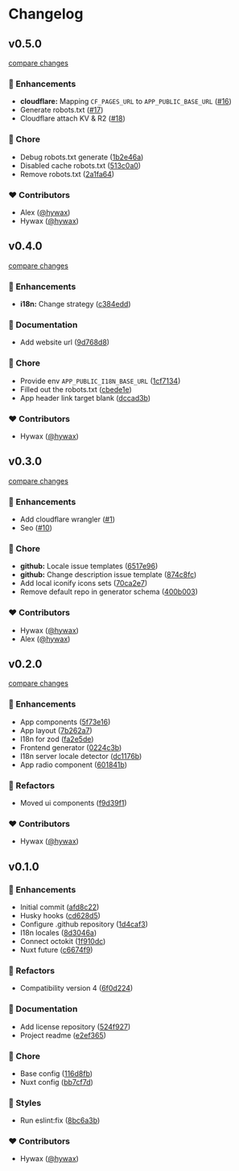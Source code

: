# Changelog


## v0.5.0

[compare changes](https://github.com/hywax/contr.dev/compare/v0.4.0...v0.5.0)

### 🚀 Enhancements

- **cloudflare:** Mapping `CF_PAGES_URL` to `APP_PUBLIC_BASE_URL` ([#16](https://github.com/hywax/contr.dev/pull/16))
- Generate robots.txt ([#17](https://github.com/hywax/contr.dev/pull/17))
- Cloudflare attach KV & R2 ([#18](https://github.com/hywax/contr.dev/pull/18))

### 🏡 Chore

- Debug robots.txt generate ([1b2e46a](https://github.com/hywax/contr.dev/commit/1b2e46a))
- Disabled cache robots.txt ([513c0a0](https://github.com/hywax/contr.dev/commit/513c0a0))
- Remove robots.txt ([2a1fa64](https://github.com/hywax/contr.dev/commit/2a1fa64))

### ❤️ Contributors

- Alex ([@hywax](http://github.com/hywax))
- Hywax ([@hywax](http://github.com/hywax))

## v0.4.0

[compare changes](https://github.com/hywax/contr.dev/compare/v0.3.0...v0.4.0)

### 🚀 Enhancements

- **i18n:** Change strategy ([c384edd](https://github.com/hywax/contr.dev/commit/c384edd))

### 📖 Documentation

- Add website url ([9d768d8](https://github.com/hywax/contr.dev/commit/9d768d8))

### 🏡 Chore

- Provide env `APP_PUBLIC_I18N_BASE_URL` ([1cf7134](https://github.com/hywax/contr.dev/commit/1cf7134))
- Filled out the robots.txt ([cbede1e](https://github.com/hywax/contr.dev/commit/cbede1e))
- App header link target blank ([dccad3b](https://github.com/hywax/contr.dev/commit/dccad3b))

### ❤️ Contributors

- Hywax ([@hywax](http://github.com/hywax))

## v0.3.0

[compare changes](https://github.com/hywax/contr.dev/compare/v0.2.0...v0.3.0)

### 🚀 Enhancements

- Add cloudflare wrangler ([#1](https://github.com/hywax/contr.dev/pull/1))
- Seo ([#10](https://github.com/hywax/contr.dev/pull/10))

### 🏡 Chore

- **github:** Locale issue templates ([6517e96](https://github.com/hywax/contr.dev/commit/6517e96))
- **github:** Change description issue template ([874c8fc](https://github.com/hywax/contr.dev/commit/874c8fc))
- Add local iconify icons sets ([70ca2e7](https://github.com/hywax/contr.dev/commit/70ca2e7))
- Remove default repo in generator schema ([400b003](https://github.com/hywax/contr.dev/commit/400b003))

### ❤️ Contributors

- Hywax ([@hywax](http://github.com/hywax))
- Alex ([@hywax](http://github.com/hywax))

## v0.2.0

[compare changes](https://github.com/hywax/contr.dev/compare/v0.1.0...v0.2.0)

### 🚀 Enhancements

- App components ([5f73e16](https://github.com/hywax/contr.dev/commit/5f73e16))
- App layout ([7b262a7](https://github.com/hywax/contr.dev/commit/7b262a7))
- I18n for zod ([fa2e5de](https://github.com/hywax/contr.dev/commit/fa2e5de))
- Frontend generator ([0224c3b](https://github.com/hywax/contr.dev/commit/0224c3b))
- I18n server locale detector ([dc1176b](https://github.com/hywax/contr.dev/commit/dc1176b))
- App radio component ([601841b](https://github.com/hywax/contr.dev/commit/601841b))

### 💅 Refactors

- Moved ui components ([f9d39f1](https://github.com/hywax/contr.dev/commit/f9d39f1))

### ❤️ Contributors

- Hywax ([@hywax](http://github.com/hywax))

## v0.1.0


### 🚀 Enhancements

- Initial commit ([afd8c22](https://github.com/hywax/contr.dev/commit/afd8c22))
- Husky hooks ([cd628d5](https://github.com/hywax/contr.dev/commit/cd628d5))
- Configure .github repository ([1d4caf3](https://github.com/hywax/contr.dev/commit/1d4caf3))
- I18n locales ([8d3046a](https://github.com/hywax/contr.dev/commit/8d3046a))
- Connect octokit ([1f910dc](https://github.com/hywax/contr.dev/commit/1f910dc))
- Nuxt future ([c6674f9](https://github.com/hywax/contr.dev/commit/c6674f9))

### 💅 Refactors

- Compatibility version 4 ([6f0d224](https://github.com/hywax/contr.dev/commit/6f0d224))

### 📖 Documentation

- Add license repository ([524f927](https://github.com/hywax/contr.dev/commit/524f927))
- Project readme ([e2ef365](https://github.com/hywax/contr.dev/commit/e2ef365))

### 🏡 Chore

- Base config ([116d8fb](https://github.com/hywax/contr.dev/commit/116d8fb))
- Nuxt config ([bb7cf7d](https://github.com/hywax/contr.dev/commit/bb7cf7d))

### 🎨 Styles

- Run eslint:fix ([8bc6a3b](https://github.com/hywax/contr.dev/commit/8bc6a3b))

### ❤️ Contributors

- Hywax ([@hywax](http://github.com/hywax))

